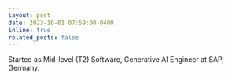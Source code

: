 ```yaml
---
layout: post
date: 2023-10-01 07:59:00-0400
inline: true
related_posts: false
---
```


Started as Mid-level (T2) Software, Generative AI Engineer at SAP, Germany.
